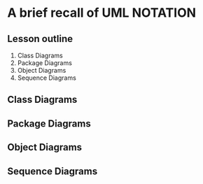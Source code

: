 # A brief recall of UML NOTATION



## Lesson outline

1. Class Diagrams
2. Package Diagrams
3. Object Diagrams
4. Sequence Diagrams



## Class Diagrams



## Package Diagrams



## Object Diagrams



## Sequence Diagrams

